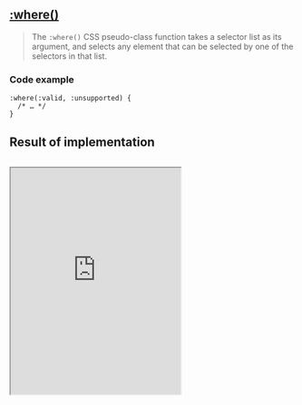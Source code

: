## [:where()](https://developer.mozilla.org/en-US/docs/Web/CSS/:where)

> The `:where()` CSS pseudo-class function takes a selector list as its argument, and selects any element that can be selected by one of the selectors in that list.


### Code example

```
:where(:valid, :unsupported) {
  /* … */
}
```
## Result of implementation 

```

```

<iframe class="interactive is-tabbed-shorter-height" height="400" src="https://interactive-examples.mdn.mozilla.net/pages/tabbed/pseudo-class-where.html" title="MDN Web Docs Interactive Example" loading="lazy" data-readystate="complete" data-dashlane-frameid="1797"></iframe>